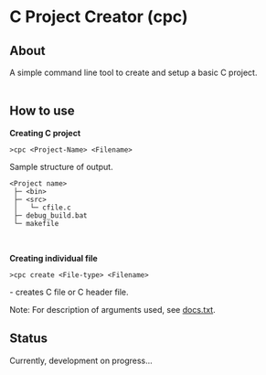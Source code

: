 # C Project Creator (cpc)

## About
A simple command line tool to create and setup a basic C project.
<br /><br />


## How to use

**Creating C project**
```
>cpc <Project-Name> <Filename>
```

Sample structure of output.
```
<Project name>
 ├─ <bin>
 ├─ <src>
 │   └─ cfile.c
 ├─ debug_build.bat
 └─ makefile
```
<br />

**Creating individual file**
```
>cpc create <File-type> <Filename>
```
\- creates C file or C header file.
<br />

Note: For description of arguments used, see [docs.txt](doc.txt).<br />


## Status

Currently, development on progress...


